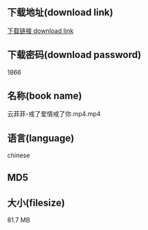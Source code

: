 ## 下载地址(download link)
[下载链接 download link](https://voluble-croquembouche-d321dc.netlify.app/?s=%E4%BA%91%E8%8F%B2%E8%8F%B2-%E6%88%92%E4%BA%86%E7%88%B1%E6%83%85%E6%88%92%E4%BA%86%E4%BD%A0.mp4)

## 下载密码(download password)
1866

## 名称(book name)
云菲菲-戒了爱情戒了你.mp4.mp4

## 语言(language)
chinese

## MD5


## 大小(filesize)
81.7 MB
